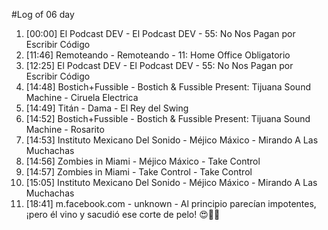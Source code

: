 #Log of 06 day

1. [00:00] El Podcast DEV - El Podcast DEV - 55: No Nos Pagan por Escribir Código
1. [11:46] Remoteando - Remoteando - 11: Home Office Obligatorio
1. [12:25] El Podcast DEV - El Podcast DEV - 55: No Nos Pagan por Escribir Código
1. [14:48] Bostich+Fussible - Bostich & Fussible Present: Tijuana Sound Machine - Ciruela Electrica
1. [14:49] Titán - Dama - El Rey del Swing
1. [14:52] Bostich+Fussible - Bostich & Fussible Present: Tijuana Sound Machine - Rosarito
1. [14:53] Instituto Mexicano Del Sonido - Méjico Máxico - Mirando A Las Muchachas
1. [14:56] Zombies in Miami - Méjico Máxico - Take Control
1. [14:57] Zombies in Miami - Take Control - Take Control
1. [15:05] Instituto Mexicano Del Sonido - Méjico Máxico - Mirando A Las Muchachas
1. [18:41] m.facebook.com - unknown - Al principio parecían impotentes, ¡pero él vino y sacudió ese corte de pelo! 😍💈🔥
